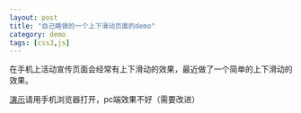 ```yaml
---
layout: post
title: "自己瞎做的一个上下滑动页面的demo"
category: demo
tags: [css3,js]
---
```

在手机上活动宣传页面会经常有上下滑动的效果，最近做了一个简单的上下滑动的效果。

<a href="/demo/up&down-page/index.html" target="_blank">演示</a>请用手机浏览器打开，pc端效果不好（需要改进）
<!-- more -->



